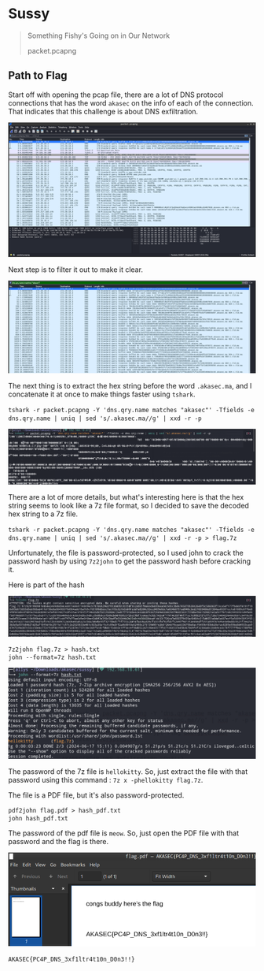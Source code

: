 # Sussy

> <p>Something Fishy's Going on in Our Network</p>
> <p><a href="attachments/packet.pcapng"></a>packet.pcapng</p>

## Path to Flag
Start off with opening the pcap file, there are a lot of DNS protocol connections that has the word `akasec` on the info of each of the connection. That indicates that this challenge is about DNS exfiltration.

<img src="attachments/wireshark.png"><br>

Next step is to filter it out to make it clear.

<img src="attachments/filter.png"><br>

The next thing is to extract the hex string before the word `.akasec.ma`, and I concatenate it at once to make things faster using `tshark`.

`tshark -r packet.pcapng -Y 'dns.qry.name matches "akasec"' -Tfields -e dns.qry.name | uniq | sed 's/.akasec.ma//g' | xxd -r -p`

<img src="attachments/tshark.png"><br>

There are a lot of more details, but what's interesting here is that the hex string seems to look like a 7z file format, so I decided to save the decoded hex string to a 7z file.

`tshark -r packet.pcapng -Y 'dns.qry.name matches "akasec"' -Tfields -e dns.qry.name | uniq | sed 's/.akasec.ma//g' | xxd -r -p > flag.7z`

Unfortunately, the file is password-protected, so I used john to crack the password hash by using `7z2john` to get the password hash before cracking it.

Here is part of the hash

<img src="attachments/hash.png"><br>

```
7z2john flag.7z > hash.txt
john --format=7z hash.txt
```

<img src="attachments/7z-pass.png"><br>

The password of the 7z file is `hellokitty`. So, just extract the file with that password using this command :  `7z x -phellokitty flag.7z`.

The file is a PDF file, but it's also password-protected.

```
pdf2john flag.pdf > hash_pdf.txt
john hash_pdf.txt
```

The password of the pdf file is `meow`. So, just open the PDF file with that password and the flag is there.

<img src="attachments/flag.png"><br>

`AKASEC{PC4P_DNS_3xf1ltr4t10n_D0n3!!}`
